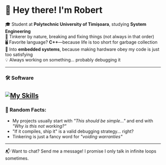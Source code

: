 # 👋 Hey there! I'm Robert  

🎓 Student at **Polytechnic University of Timișoara**, studying **System Engineering**  
🔧 Tinkerer by nature, breaking and fixing things (not always in that order)  
🖥️ Favorite language? **C++**—because life is too short for garbage collection  
🤖 Into **embedded systems**, because making hardware obey my code is just too satisfying  
💡 Always working on something... probably debugging it  

---

### 🛠️ Software
[![My Skills](https://skillicons.dev/icons?i=cpp,c,java,ros,mysql,dotnet,cs,git,py&theme=light)](https://skillicons.dev)
---

### 🚀 Random Facts:
- My projects usually start with *"This should be simple..."* and end with *"Why is this not working?"*
- "If it compiles, ship it" is a valid debugging strategy... right?
- Tinkering is just a fancy word for *"voiding warranties"*

---

📬 Want to chat? Send me a message! I promise I only talk in infinite loops sometimes.  

